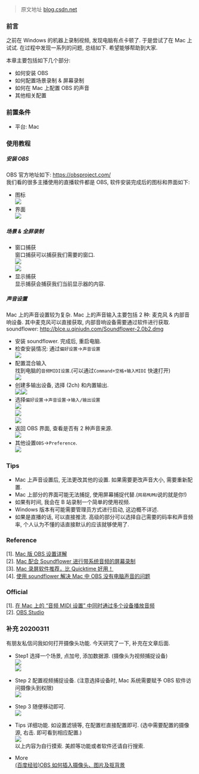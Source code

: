 > 原文地址 [blog.csdn.net](https://blog.csdn.net/u010416101/article/details/92834578)

### 前言

之前在 Windows 的机器上录制视频, 发现电脑有点卡顿了. 于是尝试了在 Mac 上试试. 在过程中发现一系列的问题, 总结如下. 希望能够帮助到大家.

本章主要包括如下几个部分:

*   如何安装 OBS
*   如何配置场景录制 & 屏幕录制
*   如何在 Mac 上配置 OBS 的声音
*   其他相关配置

### 前置条件

*   平台: Mac

### 使用教程

##### 安装 OBS

OBS 官方地址如下: https://obsproject.com/  
我们看的很多主播使用的直播软件都是 OBS, 软件安装完成后的图标和界面如下:

*   图标  
    ![](https://md-picture-1254350681.cos.ap-beijing.myqcloud.com/20190619153725420.png)
*   界面  
    ![](https://md-picture-1254350681.cos.ap-beijing.myqcloud.com/watermark,type_ZmFuZ3poZW5naGVpdGk,shadow_10,text_aHR0cHM6Ly95YW54bWwuYmxvZy5jc2RuLm5ldA==,size_16,color_FFFFFF,t_70.png)

##### 场景 & 全屏录制

*   窗口捕获  
    窗口捕获可以捕获我们需要的窗口.  
    ![](https://md-picture-1254350681.cos.ap-beijing.myqcloud.com/watermark,type_ZmFuZ3poZW5naGVpdGk,shadow_10,text_aHR0cHM6Ly95YW54bWwuYmxvZy5jc2RuLm5ldA==,size_16,color_FFFFFF,t_70-20201220215132926.png)  
    ![](https://md-picture-1254350681.cos.ap-beijing.myqcloud.com/watermark,type_ZmFuZ3poZW5naGVpdGk,shadow_10,text_aHR0cHM6Ly95YW54bWwuYmxvZy5jc2RuLm5ldA==,size_16,color_FFFFFF,t_70-20201220215137306.png)
*   显示捕获  
    显示捕获会捕获我们当前显示器的内容.

##### 声音设置

Mac 上的声音设置较为复杂. Mac 上的声音输入主要包括 2 种: 麦克风 & 内部音响设备. 其中麦克风可以直接获取, 内部音响设备需要通过软件进行获取.  
soundflower: http://blce.u.qiniudn.com/Soundflower-2.0b2.dmg

*   安装 soundflower. 完成后, 重启电脑.
*   检查安装情况: 通过`偏好设置`->`声音设置`  
    ![](https://md-picture-1254350681.cos.ap-beijing.myqcloud.com/watermark,type_ZmFuZ3poZW5naGVpdGk,shadow_10,text_aHR0cHM6Ly95YW54bWwuYmxvZy5jc2RuLm5ldA==,size_16,color_FFFFFF,t_70-20201220215144543.png)
*   配置混合输入  
    找到电脑的`音频MIDI设置`.(可以通过`Command+空格+输入MIDI` 快速打开)  
    ![](https://md-picture-1254350681.cos.ap-beijing.myqcloud.com/watermark,type_ZmFuZ3poZW5naGVpdGk,shadow_10,text_aHR0cHM6Ly95YW54bWwuYmxvZy5jc2RuLm5ldA==,size_16,color_FFFFFF,t_70-20201220215150512.png)
*   创建多输出设备, 选择 (2ch) 和内置输出.  
    ![](https://md-picture-1254350681.cos.ap-beijing.myqcloud.com/watermark,type_ZmFuZ3poZW5naGVpdGk,shadow_10,text_aHR0cHM6Ly95YW54bWwuYmxvZy5jc2RuLm5ldA==,size_16,color_FFFFFF,t_70-20201220215154715.png)![](https://md-picture-1254350681.cos.ap-beijing.myqcloud.com/watermark,type_ZmFuZ3poZW5naGVpdGk,shadow_10,text_aHR0cHM6Ly95YW54bWwuYmxvZy5jc2RuLm5ldA==,size_16,color_FFFFFF,t_70-20201220215158577.png)
*   选择`偏好设置`->`声音设置`->`输入/输出设置`  
    ![](https://md-picture-1254350681.cos.ap-beijing.myqcloud.com/watermark,type_ZmFuZ3poZW5naGVpdGk,shadow_10,text_aHR0cHM6Ly95YW54bWwuYmxvZy5jc2RuLm5ldA==,size_16,color_FFFFFF,t_70-20201220215203195.png)  
    ![](https://md-picture-1254350681.cos.ap-beijing.myqcloud.com/watermark,type_ZmFuZ3poZW5naGVpdGk,shadow_10,text_aHR0cHM6Ly95YW54bWwuYmxvZy5jc2RuLm5ldA==,size_16,color_FFFFFF,t_70-20201220215207855.png)  
    ![](https://md-picture-1254350681.cos.ap-beijing.myqcloud.com/watermark,type_ZmFuZ3poZW5naGVpdGk,shadow_10,text_aHR0cHM6Ly95YW54bWwuYmxvZy5jc2RuLm5ldA==,size_16,color_FFFFFF,t_70-20201220215212114.png)
*   返回 OBS 界面, 查看是否有 2 种声音来源.  
    ![](https://md-picture-1254350681.cos.ap-beijing.myqcloud.com/watermark,type_ZmFuZ3poZW5naGVpdGk,shadow_10,text_aHR0cHM6Ly95YW54bWwuYmxvZy5jc2RuLm5ldA==,size_16,color_FFFFFF,t_70-20201220215217001.png)
*   其他设置`OBS`->`Preference`.  
    ![](https://md-picture-1254350681.cos.ap-beijing.myqcloud.com/watermark,type_ZmFuZ3poZW5naGVpdGk,shadow_10,text_aHR0cHM6Ly95YW54bWwuYmxvZy5jc2RuLm5ldA==,size_16,color_FFFFFF,t_70-20201220215220579.png)

### Tips

*   Mac 上声音设置后, 无法更改其他的设置. 如果需要更改声音大小, 需要重新配置.
*   Mac 上部分的界面可能无法捕捉, 使用屏幕捕捉代替.(`网易MUMU`说的就是你!)
*   如果有时间, 我会在 B 站录制一个简单的使用视频.
*   Windows 版本有可能需要管理员方式进行启动, 这边概不详述.
*   如果是直播的话, 可以直接推流. 高级的部分可以选择自己需要的码率和声音频率, 个人认为不懂的话直接默认的应该就够使用了.

### Reference

[1]. [Mac 版 OBS 设置详解](https://www.jianshu.com/p/ecfaac6ee7ab)  
[2]. [Mac 配合 Soundflower 进行带系统音频的屏幕录制](https://blce.me/2669.html)  
[3]. [Mac 录屏软件推荐，比 Quicktime 好用！](https://www.jianshu.com/p/84f363d8fc1f)  
[4]. [使用 soundflower 解决 Mac 中 OBS 没有电脑声音的问题](https://blog.csdn.net/ziliwangmoe/article/details/86796272)

### Official

[1]. [在 Mac 上的 “音频 MIDI 设置” 中同时通过多个设备播放音频](https://support.apple.com/zh-cn/guide/audio-midi-setup/ams7c093f372/3.3/mac/10.14)  
[2]. [OBS Studio](https://obsproject.com/)

### 补充 20200311

有朋友私信问我如何打开摄像头功能. 今天研究了一下, 补充在文章后面.

*   Step1 选择一个场景, 点加号, 添加数据源. (摄像头为视频捕捉设备)  
    ![](https://md-picture-1254350681.cos.ap-beijing.myqcloud.com/watermark,type_ZmFuZ3poZW5naGVpdGk,shadow_10,text_aHR0cHM6Ly9ibG9nLmNzZG4ubmV0L3UwMTA0MTYxMDE=,size_16,color_FFFFFF,t_70.png)  
    ![](https://md-picture-1254350681.cos.ap-beijing.myqcloud.com/watermark,type_ZmFuZ3poZW5naGVpdGk,shadow_10,text_aHR0cHM6Ly9ibG9nLmNzZG4ubmV0L3UwMTA0MTYxMDE=,size_16,color_FFFFFF,t_70-20201220215229866.png)
    
*   Step 2 配置视频捕捉设备. (注意选择设备时, Mac 系统需要赋予 OBS 软件访问摄像头到权限)  
    ![](https://md-picture-1254350681.cos.ap-beijing.myqcloud.com/watermark,type_ZmFuZ3poZW5naGVpdGk,shadow_10,text_aHR0cHM6Ly9ibG9nLmNzZG4ubmV0L3UwMTA0MTYxMDE=,size_16,color_FFFFFF,t_70-20201220215233027.png)
    
*   Step 3 随便移动即可.  
    ![](https://md-picture-1254350681.cos.ap-beijing.myqcloud.com/watermark,type_ZmFuZ3poZW5naGVpdGk,shadow_10,text_aHR0cHM6Ly9ibG9nLmNzZG4ubmV0L3UwMTA0MTYxMDE=,size_16,color_FFFFFF,t_70-20201220215237476.png)
    
*   Tips 详细功能. 如设置滤镜等, 在配置栏直接配置即可. (选中需要配置的摄像源, 右击. 即可看到相应配置.)  
    ![](https://md-picture-1254350681.cos.ap-beijing.myqcloud.com/watermark,type_ZmFuZ3poZW5naGVpdGk,shadow_10,text_aHR0cHM6Ly9ibG9nLmNzZG4ubmV0L3UwMTA0MTYxMDE=,size_16,color_FFFFFF,t_70-20201220215242387.png)  
    以上内容为自行摸索. 美颜等功能或者软件还请自行搜索.
    
*   More  
    [(百度经验)OBS 如何插入摄像头、图片及抠背景](https://jingyan.baidu.com/article/fd8044fa31e9ee5030137a63.html)